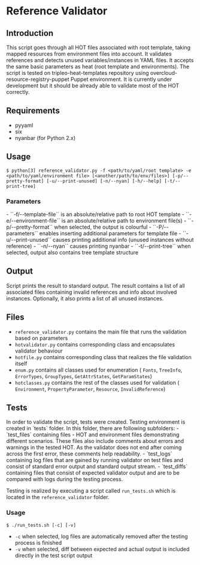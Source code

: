 Reference Validator
===================

<h2> Introduction </h2>

This script goes through all HOT files associated with root template, taking mapped resources from environment files into account.
It validates references and detects unused variables/instances in YAML files. It accepts the same basic parameters as heat (root template and environments).
The script is tested on tripleo-heat-templates repository using overcloud-resource-registry-puppet Puppet environment.
It is currently under development but it should be already able to validate most of the HOT correctly.

<h2> Requirements </h2>

 - pyyaml
 - six
 - nyanbar (for Python 2.x)

<h2> Usage </h2>

    $ python[3] reference_validator.py -f <path/to/yaml/root template> -e <path/to/yaml/environment file> [<another/path/to/env/files>] [-p/--pretty-format] [-u/--print-unused] [-n/--nyan] [-h/--help] [-t/--print-tree]

<h3> Parameters </h3>
 - ``-f/--template-file`` is an absolute/relative path to root HOT template
 - ``-e/--environment-file`` is an absolute/relative path to environment file(s)
 - ``-p/--pretty-format`` when selected, the output is colourful
 - ``-P/--parameters`` enables inserting additional parameters for template file
 - ``-u/--print-unused`` causes printing additional info (unused instances without reference)
 - ``-n/--nyan`` causes printing nyanbar
 - ``-t/--print-tree`` when selected, output also contains tree template structure

<h2> Output </h2>
Script prints the result to standard output. The result contains a list of all associated files containing invalid references and info about involved instances.
Optionally, it also prints a list of all unused instances.

<h2> Files </h2>

 - ``reference_validator.py`` contains the main file that runs the validation based on parameters
 - ``hotvalidator.py`` contains corresponding class and encapsulates validator behaviour
 - ``hotfile.py`` contains corresponding class that realizes the file validation itself
 - ``enum.py`` contains all classes used for enumeration ( ``Fonts``, ``TreeInfo``, ``ErrorTypes``, ``GroupTypes``, ``GetAttrStates``, ``GetParamStates``)
 - ``hotclasses.py`` contains the rest of the classes used for validation ( ``Environment``, ``PropertyParameter``, ``Resource``, ``InvalidReference``)

<h2> Tests </h2>
In order to validate the script, tests were created. Testing environment is created in `tests` folder. In this folder,
there are following subfolders:
 - `test_files` containing files - HOT and environment files demonstrating different scenarios. These files also include comments about errors and warnings in the tested HOT.
    As the validator does not end after coming across the first error, these comments help readability.
 - `test_logs` containing log files that are gained by running validator on test files and consist of standard error output and standard output stream.
 - `test_diffs` containing files that consist of expected validator output and are to be compared with logs during the testing process.
 
Testing is realized by executing a script called `run_tests.sh` which is located in the `reference_validator` folder.


<h3> Usage </h3>

    $ ./run_tests.sh [-c] [-v]

  - ``-c`` when selected, log files are automatically removed after the testing process is finished
  - ``-v`` when selected, diff between expected and actual output is included directly in the test script output
